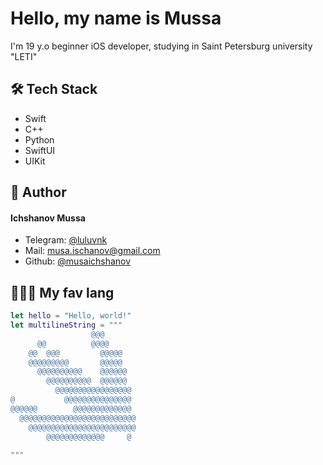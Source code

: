 # Hello, my name is Mussa   
I'm 19 y.o beginner iOS developer, studying in Saint Petersburg university "LETI"    
## 🛠️ Tech Stack
- Swift
- C++
- Python
- SwiftUI
- UIKit


## 🙇 Author
#### Ichshanov Mussa
- Telegram: [@luluvnk](https://t.me/luluvnk)
- Mail: [musa.ischanov@gmail.com](https://mail.google.com/musa.ischanov)
- Github: [@musaichshanov](https://github.com/musaichshanov)
       

## 🧑🏻‍💻 My fav lang
```Swift
let hello = "Hello, world!"
let multilineString = """
                  @@@
      @@          @@@@
    @@  @@@         @@@@@
    @@@@@@@@@       @@@@@
      @@@@@@@@@@    @@@@@@
        @@@@@@@@@@  @@@@@@
          @@@@@@@@@@@@@@@@@
@           @@@@@@@@@@@@@@@
@@@@@@        @@@@@@@@@@@@@
  @@@@@@@@@@@@@@@@@@@@@@@@@@
    @@@@@@@@@@@@@@@@@@@@@@@@
        @@@@@@@@@@@@@     @
           
"""
```

        

